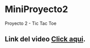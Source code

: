 # MiniProyecto2
Proyecto 2 - Tic Tac Toe


## Link del video   [Click aqui](https://youtu.be/-UrWYwxBANU).
